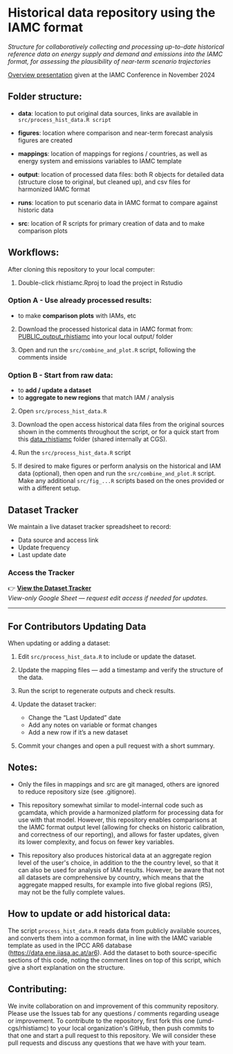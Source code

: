 # Historical data repository using the IAMC format

*Structure for collaboratively collecting and processing up-to-date historical reference data on energy supply and demand and emissions into the IAMC format, for assessing the plausibility of near-term scenario trajectories*

[Overview presentation](https://docs.google.com/presentation/d/11v2VsqhGYUi_FiGnaTh6nX_JylEhmXHu?rtpof=true&usp=drive_fs) given at the IAMC Conference in November 2024

## Folder structure:

- **data**: location to put original data sources, links are available in ```src/process_hist_data.R script```

- **figures**: location where comparison and near-term forecast analysis figures are created

- **mappings**: location of mappings for regions / countries, as well as energy system and emissions variables to IAMC template

- **output**: location of processed data files: both R objects for detailed data (structure close to original, but cleaned up), and csv files for harmonized IAMC format

- **runs**: location to put scenario data in IAMC format to compare against historic data

- **src**: location of R scripts for primary creation of data and to make comparison plots



## Workflows:

After cloning this repository to your local computer:

1. Double-click rhistiamc.Rproj to load the project in Rstudio 

### Option A - Use already processed results:
- to make **comparison plots** with IAMs, etc

2. Download the processed historical data in IAMC format from: [PUBLIC_output_rhistiamc](https://drive.google.com/open?id=117cTkVRekeu3vHYrFkH93zstpCqGxkM8&usp=drive_fs) 
into your local output/ folder

3. Open and run the ```src/combine_and_plot.R``` script, following the comments inside 

### Option B - Start from raw data: 
- to **add / update a dataset**
- to **aggregate to new regions** that match IAM / analysis 

2. Open ```src/process_hist_data.R```

3. Download the open access historical data files from the original sources shown in the comments throughout the script, 
or for a quick start from this [data_rhistiamc](https://drive.google.com/open?id=1mGYipWX2EEYgQzcLunJbPD8vCxFknQfK&usp=drive_fs) folder (shared internally at CGS). 

4. Run the ```src/process_hist_data.R``` script

5. If desired to make figures or perform analysis on the historical and IAM data (optional), then open and run the ```src/combine_and_plot.R``` script.
Make any additional ```src/fig_...R``` scripts based on the ones provided or with a different setup.  

## Dataset Tracker

We maintain a live dataset tracker spreadsheet to record:

- Data source and access link  
- Update frequency  
- Last update date  

### Access the Tracker

👉 **[View the Dataset Tracker](https://docs.google.com/spreadsheets/d/1ZcuLWFAPcPumLa3p5A3jvaRGcuUG5gHVOVDiupuJ36U/edit?usp=sharing)**  
*View-only Google Sheet — request edit access if needed for updates.*

---

## For Contributors Updating Data

When updating or adding a dataset:

1. Edit `src/process_hist_data.R` to include or update the dataset.

2. Update the mapping files — add a timestamp and verify the structure of the data.

3. Run the script to regenerate outputs and check results.

4. Update the dataset tracker:
   - Change the “Last Updated” date
   - Add any notes on variable or format changes
   - Add a new row if it’s a new dataset

5. Commit your changes and open a pull request with a short summary.


## Notes: 
- Only the files in mappings and src are git managed, others are ignored to reduce repository size (see .gitignore).

- This repository somewhat similar to model-internal code such as gcamdata, which provide a harmonized platform for processing data for use with that model. However, this repository enables comparisons at the IAMC format output level (allowing for checks on historic calibration, and correctness of our reporting), and allows for faster updates, given its lower complexity, and focus on fewer key variables.

- This repository also produces historical data at an aggregate region level of the user's choice, in addition to the the country level, so that it can also be used for analysis of IAM results. However, be aware that not all datasets are comprehensive by country, which means that the aggregate mapped results, for example into five global regions (R5), may not be the fully complete values. 

## How to update or add historical data:
The script ```process_hist_data.R``` reads data from publicly available sources, and converts them into a common format, in line with the IAMC variable template as used in the IPCC AR6 database (https://data.ene.iiasa.ac.at/ar6). Add the dataset to both source-specific sections of this code, noting the comment lines on top of this script, which give a short explanation on the structure.


## Contributing:

We invite collaboration on and improvement of this community repository. Please use the Issues tab for any questions / comments regarding useage or improvement. To contribute to the repository, first fork this one (umd-cgs/rhistiamc) to your local organization's GitHub, then push commits to that one and start a pull request to this repository. We will consider these pull requests and discuss any questions that we have with your team. 
